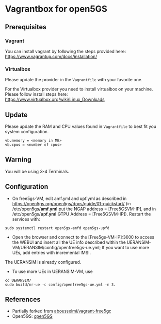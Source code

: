 # Vagrantbox for open5GS

## Prerequisites

### Vagrant

You can install vagrant by following the steps provided here: https://www.vagrantup.com/docs/installation/

### Virtualbox

Please update the provider in the `Vagrantfile` with your favorite one.

For the Virtualbox provider you need to install virtualbox on your machine. Please follow install steps here: https://www.virtualbox.org/wiki/Linux_Downloads


## Update

Please update the RAM and CPU values found in `Vagrantfile` to best fit you system configuration.

```console
vb.memory = <memory in MB>
vb.cpus = <number of cpus>
```

## Warning
You will be using 3-4 Terminals.

## Configuration

* On free5gs-VM, edit amf.yml and upf.yml as described in https://open5gs.org/open5gs/docs/guide/01-quickstart/ (in /etc/open5gs/**amf.yml** put the NGAP address = [Free5GSVM-IP], and in /etc/open5gs/**upf.yml** GTPU Address = [Free5GSVM-IP]). Restart the services with:
```console
sudo systemctl restart open5gs-amfd open5gs-upfd
```


* Open the browser and connect to the [Free5gs-VM-IP]:3000 to access the WEBUI and insert all the UE info described within the UERANSIM-VM/UERANSIM/config/openfree5gs-ue.yml; If you want to use more UEs, add entries with incremental IMSI.

The UERANSIM is already configured.
* To use more UEs in UERANSIM-VM, use 
```console
cd UERANSIM/
sudo build/nr-ue -c config/openfree5gs-ue.yml -n 3.
```

## References
* Partially forked from [abousselmi/vagrant-free5gc](https://github.com/abousselmi/vagrant-free5gc)
* Open5GS: [open5GS](https://github.com/open5gs/open5gs)
